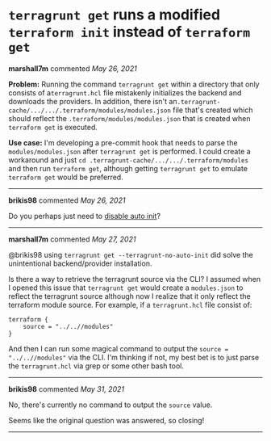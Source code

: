 # `terragrunt get` runs a modified `terraform init` instead of `terraform get`

**marshall7m** commented *May 26, 2021*

**Problem:**
Running the command `terragrunt get` within a directory that only consists of a`terragrunt.hcl` file mistakenly initializes the backend and downloads the providers. In addition, there isn't an`.terragrunt-cache/.../.../.terraform/modules/modules.json` file that's created which should reflect the `.terraform/modules/modules.json` that is created when `terraform get` is executed.

**Use case:**
I'm developing a pre-commit hook that needs to parse the `modules/modules.json` after `terragrunt get` is performed.  I could create a workaround and just `cd .terragrunt-cache/.../.../.terraform/modules` and then run `terraform get`, although getting `terragrunt get` to emulate `terraform get` would be preferred. 
<br />
***


**brikis98** commented *May 26, 2021*

Do you perhaps just need to [disable auto init](https://terragrunt.gruntwork.io/docs/reference/cli-options/#terragrunt-no-auto-init)?
***

**marshall7m** commented *May 27, 2021*

 @brikis98 using `terragrunt get --terragrunt-no-auto-init` did solve the unintentional backend/provider installation. 

Is there a way to retrieve the terragrunt source via the CLI? I assumed when I opened this issue that `terragrunt get` would create a `modules.json` to reflect the terragrunt source although now I realize that it only reflect the terraform module source. For example, if a `terragrunt.hcl` file consist of:

```
terraform {
    source = "../..//modules"
}
```
And then I can run some magical command to output the `source = "../..//modules"` via the CLI. I'm thinking if not, my best bet is to just parse the `terragrunt.hcl` via grep or some other bash tool. 
***

**brikis98** commented *May 31, 2021*

No, there's currently no command to output the `source` value.

Seems like the original question was answered, so closing!
***

